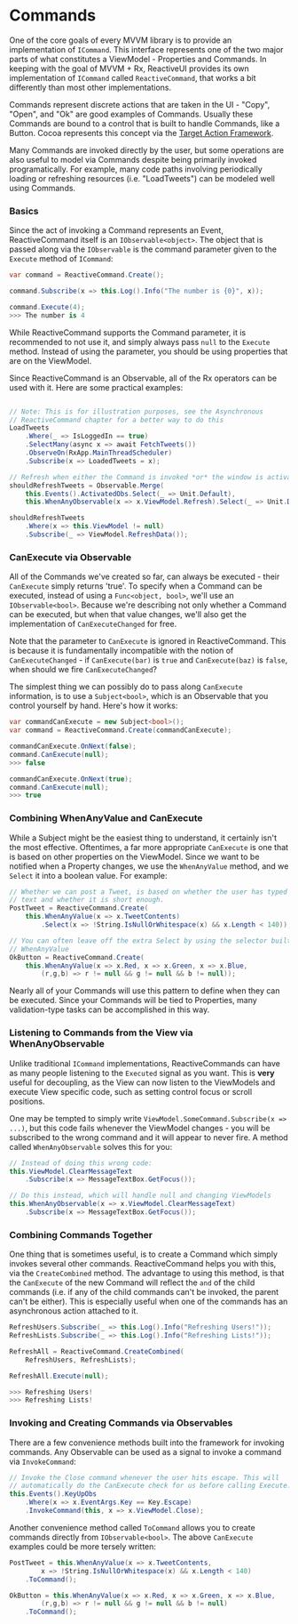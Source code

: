 # Commands
One of the core goals of every MVVM library is to provide an implementation of
`ICommand`. This interface represents one of the two major parts of what
constitutes a ViewModel - Properties and Commands. In keeping with the goal of
MVVM + Rx, ReactiveUI provides its own implementation of `ICommand` called
`ReactiveCommand`, that works a bit differently than most other
implementations.

Commands represent discrete actions that are taken in the UI - "Copy", "Open",
and "Ok" are good examples of Commands. Usually these Commands are bound to a
control that is built to handle Commands, like a Button. Cocoa represents this
concept via the [Target Action
Framework](https://developer.apple.com/library/ios/documentation/general/conceptual/CocoaEncyclopedia/Target-Action/Target-Action.html).

Many Commands are invoked directly by the user, but some operations are also
useful to model via Commands despite being primarily invoked programatically.
For example, many code paths involving periodically loading or refreshing
resources (i.e. "LoadTweets") can be modeled well using Commands.

### Basics

Since the act of invoking a Command represents an Event, ReactiveCommand
itself is an `IObservable<object>`. The object that is passed along via the
`IObservable` is the command parameter given to the `Execute` method of
`ICommand`:

```cs
var command = ReactiveCommand.Create();

command.Subscribe(x => this.Log().Info("The number is {0}", x));

command.Execute(4);
>>> The number is 4
```

While ReactiveCommand supports the Command parameter, it is recommended to not
use it, and simply always pass `null` to the `Execute` method. Instead of using
the parameter, you should be using properties that are on the ViewModel.

Since ReactiveCommand is an Observable, all of the Rx operators can be used
with it. Here are some practical examples:

```cs

// Note: This is for illustration purposes, see the Asynchronous
// ReactiveCommand chapter for a better way to do this
LoadTweets
    .Where(_ => IsLoggedIn == true)
    .SelectMany(async x => await FetchTweets())
    .ObserveOn(RxApp.MainThreadScheduler)
    .Subscribe(x => LoadedTweets = x);

// Refresh when either the Command is invoked *or* the window is activated
shouldRefreshTweets = Observable.Merge(
    this.Events().ActivatedObs.Select(_ => Unit.Default),
    this.WhenAnyObservable(x => x.ViewModel.Refresh).Select(_ => Unit.Default));

shouldRefreshTweets
    .Where(x => this.ViewModel != null)
    .Subscribe(_ => ViewModel.RefreshData());
```

### CanExecute via Observable

All of the Commands we've created so far, can always be executed - their
`CanExecute` simply returns 'true'. To specify when a Command can be executed,
instead of using a `Func<object, bool>`, we'll use an `IObservable<bool>`.
Because we're describing not only whether a Command can be executed, but when
that value changes, we'll also get the implementation of `CanExecuteChanged`
for free.

Note that the parameter to `CanExecute` is ignored in ReactiveCommand. This is
because it is fundamentally incompatible with the notion of
`CanExecuteChanged` - if `CanExecute(bar)` is `true` and `CanExecute(baz)` is
`false`, when should we fire `CanExecuteChanged`?

The simplest thing we can possibly do to pass along `CanExecute` information, is
to use a `Subject<bool>`, which is an Observable that you control yourself by
hand. Here's how it works:

```cs
var commandCanExecute = new Subject<bool>();
var command = ReactiveCommand.Create(commandCanExecute);

commandCanExecute.OnNext(false);
command.CanExecute(null);
>>> false

commandCanExecute.OnNext(true);
command.CanExecute(null);
>>> true
```

### Combining WhenAnyValue and CanExecute

While a Subject might be the easiest thing to understand, it certainly isn't
the most effective. Oftentimes, a far more appropriate `CanExecute` is one
that is based on other properties on the ViewModel. Since we want to be
notified when a Property changes, we use the `WhenAnyValue` method, and we `Select`
it into a boolean value. For example:

```cs
// Whether we can post a Tweet, is based on whether the user has typed any
// text and whether it is short enough.
PostTweet = ReactiveCommand.Create(
    this.WhenAnyValue(x => x.TweetContents)
        .Select(x => !String.IsNullOrWhitespace(x) && x.Length < 140));

// You can often leave off the extra Select by using the selector built into
// WhenAnyValue
OkButton = ReactiveCommand.Create(
    this.WhenAnyValue(x => x.Red, x => x.Green, x => x.Blue,
        (r,g,b) => r != null && g != null && b != null));
```

Nearly all of your Commands will use this pattern to define when they can be
executed. Since your Commands will be tied to Properties, many validation-type
tasks can be accomplished in this way.

### Listening to Commands from the View via WhenAnyObservable

Unlike traditional `ICommand` implementations, ReactiveCommands can have as
many people listening to the `Executed` signal as you want. This is **very**
useful for decoupling, as the View can now listen to the ViewModels and
execute View specific code, such as setting control focus or scroll positions.

One may be tempted to simply write 
`ViewModel.SomeCommand.Subscribe(x => ...)`, but this code fails whenever the
ViewModel changes - you will be subscribed to the wrong command and it will
appear to never fire. A method called `WhenAnyObservable` solves this for you:

```cs
// Instead of doing this wrong code:
this.ViewModel.ClearMessageText
    .Subscribe(x => MessageTextBox.GetFocus());

// Do this instead, which will handle null and changing ViewModels
this.WhenAnyObservable(x => x.ViewModel.ClearMessageText)
    .Subscribe(x => MessageTextBox.GetFocus());
```

### Combining Commands Together

One thing that is sometimes useful, is to create a Command which simply
invokes several other commands. ReactiveCommand helps you with this, via the
`CreateCombined` method. The advantage to using this method, is that the
`CanExecute` of the new Command will reflect the `and` of the child commands
(i.e. if any of the child commands can't be invoked, the parent can't be
 either). This is especially useful when one of the commands has an
asynchronous action attached to it.

```cs
RefreshUsers.Subscribe(_ => this.Log().Info("Refreshing Users!"));
RefreshLists.Subscribe(_ => this.Log().Info("Refreshing Lists!"));

RefreshAll = ReactiveCommand.CreateCombined(
    RefreshUsers, RefreshLists);

RefreshAll.Execute(null);

>>> Refreshing Users!
>>> Refreshing Lists!
```

### Invoking and Creating Commands via Observables

There are a few convenience methods built into the framework for invoking
commands. Any Observable can be used as a signal to invoke a command via
`InvokeCommand`:

```cs
// Invoke the Close command whenever the user hits escape. This will
// automatically do the CanExecute check for us before calling Execute.
this.Events().KeyUpObs
    .Where(x => x.EventArgs.Key == Key.Escape)
    .InvokeCommand(this, x => x.ViewModel.Close);
```

Another convenience method called `ToCommand` allows you to create commands
directly from `IObservable<bool>`. The above `CanExecute` examples could be
more tersely written:

```cs
PostTweet = this.WhenAnyValue(x => x.TweetContents, 
        x => !String.IsNullOrWhitespace(x) && x.Length < 140)
    .ToCommand();

OkButton = this.WhenAnyValue(x => x.Red, x => x.Green, x => x.Blue,
        (r,g,b) => r != null && g != null && b != null)
    .ToCommand();
```
